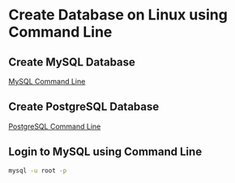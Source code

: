 # Create Database on Linux using Command Line

## Create MySQL Database

[MySQL Command Line](db-mysql.md)

## Create PostgreSQL Database

[PostgreSQL Command Line](db-postgresql.md)

## Login to MySQL using Command Line

```bash
mysql -u root -p
```

